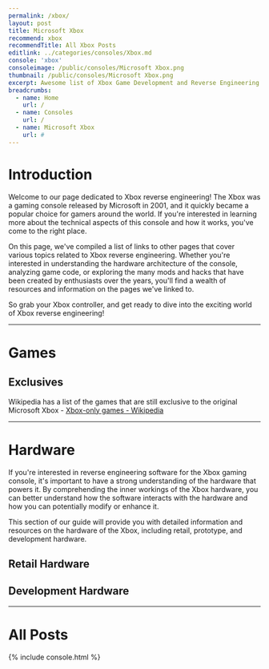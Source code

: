 ```yaml
---
permalink: /xbox/
layout: post
title: Microsoft Xbox
recommend: xbox
recommendTitle: All Xbox Posts
editlink: ../categories/consoles/Xbox.md
console: 'xbox'
consoleimage: /public/consoles/Microsoft Xbox.png
thumbnail: /public/consoles/Microsoft Xbox.png
excerpt: Awesome list of Xbox Game Development and Reverse Engineering information
breadcrumbs:
  - name: Home
    url: /
  - name: Consoles
    url: /
  - name: Microsoft Xbox
    url: #
---
```


# Introduction
Welcome to our page dedicated to Xbox reverse engineering! The Xbox was a gaming console released by Microsoft in 2001, and it quickly became a popular choice for gamers around the world. If you're interested in learning more about the technical aspects of this console and how it works, you've come to the right place. 

On this page, we've compiled a list of links to other pages that cover various topics related to Xbox reverse engineering. Whether you're interested in understanding the hardware architecture of the console, analyzing game code, or exploring the many mods and hacks that have been created by enthusiasts over the years, you'll find a wealth of resources and information on the pages we've linked to. 

So grab your Xbox controller, and get ready to dive into the exciting world of Xbox reverse engineering!

---
# Games

## Exclusives

Wikipedia has a list of the games that are still exclusive to the original Microsoft Xbox - [Xbox-only games - Wikipedia](https://en.wikipedia.org/wiki/Category:Xbox-only_games)

---
# Hardware
If you're interested in reverse engineering software for the Xbox gaming console, it's important to have a strong understanding of the hardware that powers it. By comprehending the inner workings of the Xbox hardware, you can better understand how the software interacts with the hardware and how you can potentially modify or enhance it.

This section of our guide will provide you with detailed information and resources on the hardware of the Xbox, including retail, prototype, and development hardware.

## Retail Hardware

## Development Hardware

---
# All Posts
<div>

{% include console.html %}
</div>
